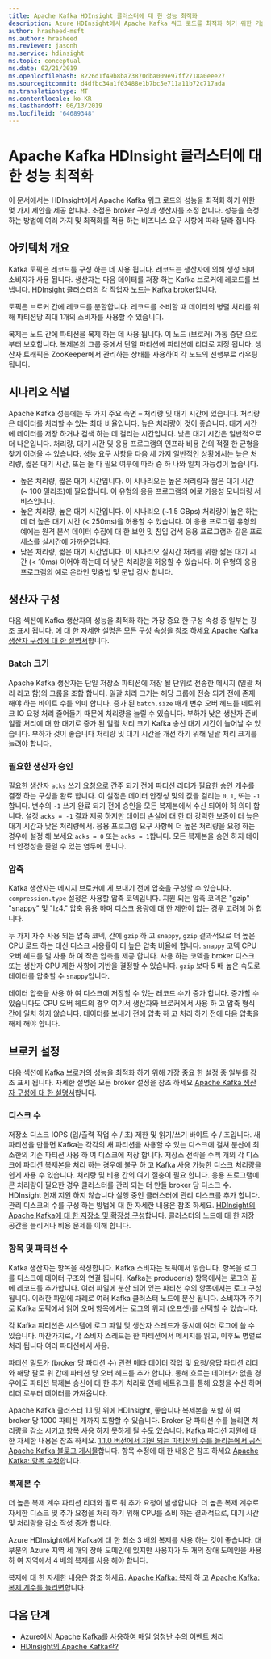 ```yaml
---
title: Apache Kafka HDInsight 클러스터에 대 한 성능 최적화
description: Azure HDInsight에서 Apache Kafka 워크 로드를 최적화 하기 위한 기술의 개요를 제공 합니다.
author: hrasheed-msft
ms.author: hrasheed
ms.reviewer: jasonh
ms.service: hdinsight
ms.topic: conceptual
ms.date: 02/21/2019
ms.openlocfilehash: 8226d1f49b8ba73870dba009e97ff2718a0eee27
ms.sourcegitcommit: d4dfbc34a1f03488e1b7bc5e711a11b72c717ada
ms.translationtype: MT
ms.contentlocale: ko-KR
ms.lasthandoff: 06/13/2019
ms.locfileid: "64689348"
---
```

# <a name="performance-optimization-for-apache-kafka-hdinsight-clusters"></a>Apache Kafka HDInsight 클러스터에 대 한 성능 최적화

이 문서에서는 HDInsight에서 Apache Kafka 워크 로드의 성능을 최적화 하기 위한 몇 가지 제안을 제공 합니다. 초점은 broker 구성과 생산자를 조정 합니다. 성능을 측정 하는 방법에 여러 가지 및 최적화를 적용 하는 비즈니스 요구 사항에 따라 달라 집니다.

## <a name="architecture-overview"></a>아키텍처 개요

Kafka 토픽은 레코드를 구성 하는 데 사용 됩니다. 레코드는 생산자에 의해 생성 되며 소비자가 사용 됩니다. 생산자는 다음 데이터를 저장 하는 Kafka 브로커에 레코드를 보냅니다. HDInsight 클러스터의 각 작업자 노드는 Kafka broker입니다.

토픽은 브로커 간에 레코드를 분할합니다. 레코드를 소비할 때 데이터의 병렬 처리를 위해 파티션당 최대 1개의 소비자를 사용할 수 있습니다.

복제는 노드 간에 파티션을 복제 하는 데 사용 됩니다. 이 노드 (브로커) 가동 중단 으로부터 보호합니다. 복제본의 그룹 중에서 단일 파티션에 파티션에 리더로 지정 됩니다. 생산자 트래픽은 ZooKeeper에서 관리하는 상태를 사용하여 각 노드의 선행부로 라우팅됩니다.

## <a name="identify-your-scenario"></a>시나리오 식별

Apache Kafka 성능에는 두 가지 주요 측면 – 처리량 및 대기 시간에 있습니다. 처리량은 데이터를 처리할 수 있는 최대 비율입니다. 높은 처리량이 것이 좋습니다. 대기 시간에 데이터를 저장 하거나 검색 하는 데 걸리는 시간입니다. 낮은 대기 시간은 일반적으로 더 나은입니다. 처리량, 대기 시간 및 응용 프로그램의 인프라 비용 간의 적절 한 균형을 찾기 어려울 수 있습니다. 성능 요구 사항을 다음 세 가지 일반적인 상황에서는 높은 처리량, 짧은 대기 시간, 또는 둘 다 필요 여부에 따라 중 하 나와 일치 가능성이 높습니다.

* 높은 처리량, 짧은 대기 시간입니다. 이 시나리오는 높은 처리량과 짧은 대기 시간 (~ 100 밀리초)에 필요합니다. 이 유형의 응용 프로그램의 예로 가용성 모니터링 서비스입니다.
* 높은 처리량, 높은 대기 시간입니다. 이 시나리오 (~1.5 GBps) 처리량이 높은 하는데 더 높은 대기 시간 (< 250ms)을 허용할 수 있습니다. 이 응용 프로그램 유형의 예에는 원격 분석 데이터 수집에 대 한 보안 및 침입 검색 응용 프로그램과 같은 프로세스를 실시간에 가까운입니다.
* 낮은 처리량, 짧은 대기 시간입니다. 이 시나리오 실시간 처리를 위한 짧은 대기 시간 (< 10ms) 이어야 하는데 더 낮은 처리량을 허용할 수 있습니다. 이 유형의 응용 프로그램의 예로 온라인 맞춤법 및 문법 검사 합니다.

## <a name="producer-configurations"></a>생산자 구성

다음 섹션에 Kafka 생산자의 성능을 최적화 하는 가장 중요 한 구성 속성 중 일부는 강조 표시 됩니다. 에 대 한 자세한 설명은 모든 구성 속성을 참조 하세요 [Apache Kafka 생산자 구성에 대 한 설명서](https://kafka.apache.org/documentation/#producerconfigs)합니다.

### <a name="batch-size"></a>Batch 크기

Apache Kafka 생산자는 단일 저장소 파티션에 저장 될 단위로 전송한 메시지 (일괄 처리 라고 함)의 그룹을 조합 합니다. 일괄 처리 크기는 해당 그룹에 전송 되기 전에 존재 해야 하는 바이트 수를 의미 합니다. 증가 된 `batch.size` 매개 변수 오버 헤드를 네트워크 IO 요청 처리 줄어들기 때문에 처리량을 늘릴 수 있습니다. 부하가 낮은 생산자 준비 일괄 처리에 대 한 대기로 증가 된 일괄 처리 크기 Kafka 송신 대기 시간이 늘어날 수 있습니다. 부하가 것이 좋습니다 처리량 및 대기 시간을 개선 하기 위해 일괄 처리 크기를 늘려야 합니다.

### <a name="producer-required-acknowledgements"></a>필요한 생산자 승인

필요한 생산자 `acks` 쓰기 요청으로 간주 되기 전에 파티션 리더가 필요한 승인 개수를 결정 하는 구성을 완료 합니다. 이 설정은 데이터 안정성 및의 값을 걸리는 `0`, `1`, 또는 `-1`합니다. 변수의 `-1` 쓰기 완료 되기 전에 승인을 모든 복제본에서 수신 되어야 하 의미 합니다. 설정 `acks = -1` 결과 제공 하지만 데이터 손실에 대 한 더 강력한 보증이 더 높은 대기 시간과 낮은 처리량에서. 응용 프로그램 요구 사항에 더 높은 처리량을 요청 하는 경우에 설정 해 보세요 `acks = 0` 또는 `acks = 1`합니다. 모든 복제본을 승인 하지 데이터 안정성을 줄일 수 있는 염두에 둡니다.

### <a name="compression"></a>압축

Kafka 생산자는 메시지 브로커에 게 보내기 전에 압축을 구성할 수 있습니다. `compression.type` 설정은 사용할 압축 코덱입니다. 지원 되는 압축 코덱은 "gzip" "snappy" 및 "lz4." 압축 유용 하며 디스크 용량에 대 한 제한이 없는 경우 고려해 야 합니다.

두 가지 자주 사용 되는 압축 코덱, 간에 `gzip` 하 고 `snappy`, `gzip` 결과적으로 더 높은 CPU 로드 하는 대신 디스크 사용률이 더 높은 압축 비율에 합니다. `snappy` 코덱 CPU 오버 헤드를 덜 사용 하 여 작은 압축을 제공 합니다. 사용 하는 코덱을 broker 디스크 또는 생산자 CPU 제한 사항에 기반을 결정할 수 있습니다. `gzip` 보다 5 배 높은 속도로 데이터를 압축할 수 `snappy`입니다.

데이터 압축을 사용 하 여 디스크에 저장할 수 있는 레코드 수가 증가 합니다. 증가할 수 있습니다도 CPU 오버 헤드의 경우 여기서 생산자와 브로커에서 사용 하 고 압축 형식 간에 일치 하지 않습니다. 데이터를 보내기 전에 압축 하 고 처리 하기 전에 다음 압축을 해제 해야 합니다.

## <a name="broker-settings"></a>브로커 설정

다음 섹션에 Kafka 브로커의 성능을 최적화 하기 위해 가장 중요 한 설정 중 일부를 강조 표시 됩니다. 자세한 설명은 모든 broker 설정을 참조 하세요 [Apache Kafka 생산자 구성에 대 한 설명서](https://kafka.apache.org/documentation/#producerconfigs)합니다.


### <a name="number-of-disks"></a>디스크 수

저장소 디스크 IOPS (입/출력 작업 수 / 초) 제한 및 읽기/쓰기 바이트 수 / 초입니다. 새 파티션을 만들면 Kafka는 각각의 새 파티션을 사용할 수 있는 디스크에 걸쳐 분산에 최소한의 기존 파티션 사용 하 여 디스크에 저장 합니다. 저장소 전략을 수백 개의 각 디스크에 파티션 복제본을 처리 하는 경우에 불구 하 고 Kafka 사용 가능한 디스크 처리량을 쉽게 사용 수 있습니다. 처리량 및 비용 간의 여기 절충이 필요 합니다. 응용 프로그램에 큰 처리량이 필요한 경우 클러스터를 관리 되는 더 만들 broker 당 디스크 수. HDInsight 현재 지원 하지 않습니다 실행 중인 클러스터에 관리 디스크를 추가 합니다. 관리 디스크의 수를 구성 하는 방법에 대 한 자세한 내용은 참조 하세요. [HDInsight의 Apache Kafka에 대 한 저장소 및 확장성 구성](apache-kafka-scalability.md)합니다. 클러스터의 노드에 대 한 저장 공간을 늘리거나 비용 문제를 이해 합니다.

### <a name="number-of-topics-and-partitions"></a>항목 및 파티션 수

Kafka 생산자는 항목을 작성합니다. Kafka 소비자는 토픽에서 읽습니다. 항목을 로그를 디스크에 데이터 구조와 연결 됩니다. Kafka는 producer(s) 항목에서는 로그의 끝에 레코드를 추가합니다. 여러 파일에 분산 되어 있는 파티션 수의 항목에서는 로그 구성 됩니다. 이러한 파일에 차례로 여러 Kafka 클러스터 노드에 분산 됩니다. 소비자가 주기로 Kafka 토픽에서 읽어 오며 항목에서는 로그의 위치 (오프셋)를 선택할 수 있습니다.

각 Kafka 파티션은 시스템에 로그 파일 및 생산자 스레드가 동시에 여러 로그에 쓸 수 있습니다. 마찬가지로, 각 소비자 스레드는 한 파티션에서 메시지를 읽고, 이후도 병렬로 처리 됩니다 여러 파티션에서 사용.

파티션 밀도가 (broker 당 파티션 수) 관련 메타 데이터 작업 및 요청/응답 파티션 리더와 해당 팔로 워 간에 파티션 당 오버 헤드를 추가 합니다. 통해 흐르는 데이터가 없을 경우에도 파티션 복제본 송신에 대 한 추가 처리로 인해 네트워크를 통해 요청을 수신 하며 리더 로부터 데이터를 가져옵니다.

Apache Kafka 클러스터 1.1 및 위에 HDInsight, 좋습니다 복제본을 포함 하 여 broker 당 1000 파티션 개까지 포함할 수 있습니다. Broker 당 파티션 수를 늘리면 처리량을 감소 시키고 항목 사용 하지 못하게 될 수도 있습니다. Kafka 파티션 지원에 대 한 자세한 내용은 참조 하세요. [1.1.0 버전에서 지원 되는 파티션의 수를 늘리는에서 공식 Apache Kafka 블로그 게시물](https://blogs.apache.org/kafka/entry/apache-kafka-supports-more-partitions)합니다. 항목 수정에 대 한 내용은 참조 하세요 [Apache Kafka: 항목 수정](https://kafka.apache.org/documentation/#basic_ops_modify_topic)합니다.

### <a name="number-of-replicas"></a>복제본 수

더 높은 복제 계수 파티션 리더와 팔로 워 추가 요청이 발생합니다. 더 높은 복제 계수로 자세한 디스크 및 추가 요청을 처리 하기 위해 CPU를 소비 하는 결과적으로, 대기 시간 및 처리량을 감소 작성 증가 합니다.

Azure HDInsight에서 Kafka에 대 한 최소 3 배의 복제를 사용 하는 것이 좋습니다. 대부분의 Azure 지역 세 개의 장애 도메인에 있지만 사용자가 두 개의 장애 도메인을 사용 하 여 지역에서 4 배의 복제를 사용 해야 합니다.

복제에 대 한 자세한 내용은 참조 하세요. [Apache Kafka: 복제](https://kafka.apache.org/documentation/#replication) 하 고 [Apache Kafka: 복제 계수를 늘리면](https://kafka.apache.org/documentation/#basic_ops_increase_replication_factor)합니다.

## <a name="next-steps"></a>다음 단계

* [Azure에서 Apache Kafka를 사용하여 매일 엄청난 수의 이벤트 처리](https://azure.microsoft.com/blog/processing-trillions-of-events-per-day-with-apache-kafka-on-azure/)
* [HDInsight의 Apache Kafka란?](apache-kafka-introduction.md)
